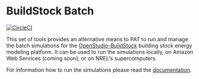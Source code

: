 # BuildStock Batch

[![CircleCI](https://circleci.com/gh/NREL/buildstockbatch.svg?style=svg)](https://circleci.com/gh/NREL/buildstockbatch)

This set of tools provides an alternative means to PAT to run and manage the batch
simulations for the
[OpenStudio-BuildStock](https://github.com/NREL/OpenStudio-BuildStock)
building stock energy modeling platform. It can be used to run the
simulations locally, on Amazon Web Services (coming soon), or on NREL's
supercomputers.

For information how to run the simulations please read the [documentation](http://buildstock-batch.s3-website-us-west-2.amazonaws.com/).